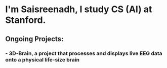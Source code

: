 # I'm Saisreenadh, I study CS (AI) at Stanford.

## Ongoing Projects:
 ### - 3D-Brain, a project that processes and displays live EEG data onto a physical life-size brain
